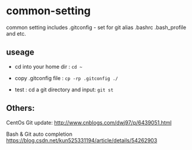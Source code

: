 # common-setting
common setting includes 
.gitconfig - set for git alias
.bashrc 
.bash_profile 
and etc.

## useage

* cd into your home dir :
`cd ~`

* copy .gitconfig file :
`cp -rp .gitconfig ./`

* test :
cd a git directory and input: `git st`


## Others:
CentOs Git update:
http://www.cnblogs.com/dwj97/p/6439051.html

Bash & Git auto completion
https://blog.csdn.net/kun525331194/article/details/54262903
